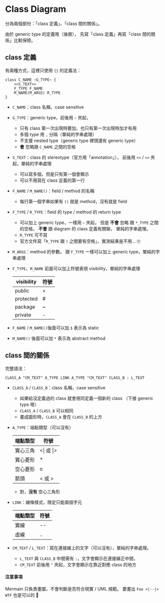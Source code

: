 
Class Diagram
=============

分為兩個部份：「class 定義」、「class 間的關係」。

由於 generic type 的定義哏（後敘），
先寫「class 定義」再寫「class 間的關係」比較保險。


class 定義
----------

有兩種方式，這裡只使用 `{}` 的定義法：

```
class C_NAME ~G_TYPE~ {
    <<S_TEXT>>
	F_TYPE F_NAME
	M_NAME(M_ARGS) R_TYPE
}
```

+ `C_NAME`：class 名稱，case sensitive
+ `G_TYPE`：generic type，前後用 `~` 夾起，
	+ 只有 class 第一次出現時要加、也只有第一次出現時加才有用
	+ 多個 type 用 `,` 分隔（單純的字串處理）
	+ 不支援 nested type（generic type 裡頭還有 generic type）
	+ **會** 忽略跟 `C_NAME` 之間的空格
+ `S_TEXT`：class 的 stereotype（官方用「annotation」），
	前後用 `<<` / `>>` 夾起，單純的字串處理
	+ 可以寫多個，但是只有第一個會顯示
	+ 可以不用寫在 class 定義的第一行
+ `F_NAME` / `M_NAME()`：field / method 的名稱
	+ 每行第一個字串如果有 `()` 就是 method，沒有就是 field
+ `F_TYPE` / `R_TYPE`：field 的 type / method 的 return type
	+ 可以加上 generic type，一樣用 `~` 夾起，
		但是 **不會** 忽略 跟 `*_TYPE` 之間的空格，
		**不會** 跟 diagram 的 class 定義有關聯，
		單純的字串處理。
	+ `R_TYPE` 可不寫
	+ 官方文件寫「`R_TYPE` 跟 `)` 之間要有空格」，實測結果是不用... :roll_eyes:
+ `M_ARGS`：method 的參數。
	跟 `F_TYPE` 一樣可以加上 generic type，單純的字串處理
+ `F_TYPE`、`M_NAME` 前面可以加上符號表現 visibility，單純的字串處理

	 visibility | 符號
	------------|------
	 public     | + 
	 protected  | # 
	 package    | ~ 
	 private    | - 

+ `F_NAME` / `M_NAME()`後面可以加 `$` 表示為 static
+ `M_NAME()` 後面可以加 `*` 表示為 abstract method


class 間的關係
--------------

完整語法：

```
CLASS_A "CM_TEXT" A_TYPE LINK A_TYPE "CM_TEXT" CLASS_B : L_TEXT
```

+ `CLASS_A` / `CLASS_B`：class 名稱，case sensitive
	+ 如果給沒定義過的 class 就會視同定義一個新的 class
	（下接 generic type 哏）
	+ `CLASS_A` / `CLASS_B` 可以相同
	+ 畫成圖形時，`CLASS_A` 會在 `CLASS_B` 的上方
+ `A_TYPE`：端點類型（可以沒有）

	 端點類型 | 符號
	----------|----------
     實心三角 | <\| 或 \|>
	 實心菱形 | *
	 空心菱形 | o
	 箭頭     | < 或 >
	 
	 + 對，**沒有** 空心三角形
+ `LINK`：線條樣式，限定只能兩個字元

	 端點類型 | 符號
	----------|----------
	 實線     | --
	 虛線     | ..

+ `CM_TEXT` / `L_TEXT`：寫在連接線上的文字（可以沒有），單純的字串處理。
	+ `L_TEXT` 與 `CLASS_B` 中間需有 `:`，文字會顯示在連接線正中間，
	+ `CM_TEXT` 前後用 `"` 夾起，文字會顯示在靠近對應 class 的地方


#### 注意事項 ###

Mermain 只負責畫圖，不會判斷是否符合現實 / UML 規範。
要畫出 `Foo <|--|> WTF` 也是可以的 :dancer:
